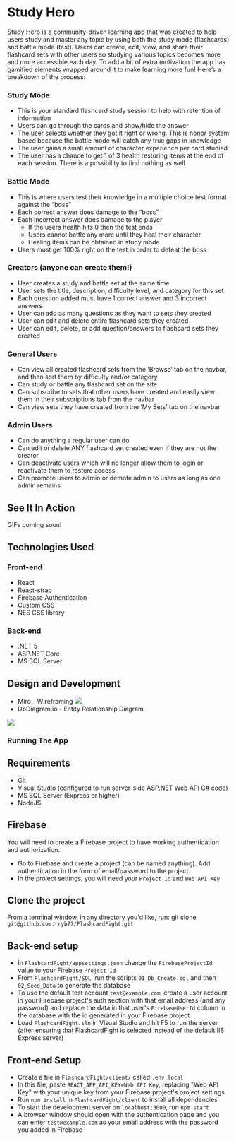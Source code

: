 # Study Hero

Study Hero is a community-driven learning app that was created to help users study and master any topic by using both the study mode (flashcards) and battle mode (test). Users can create, edit, view, and share their flashcard sets with other users so studying various topics becomes more and more accessible each day. To add a bit of extra motivation the app has gamified elements wrapped around it to make learning more fun! Here’s a breakdown of the process:

### Study Mode
* This is your standard flashcard study session to help with retention of information
* Users can go through the cards and show/hide the answer
* The user selects whether they got it right or wrong. This is honor system based because the battle mode will catch any true gaps in knowledge
* The user gains a small amount of character experience per card studied
* The user has a chance to get 1 of 3 health restoring items at the end of each session. There is a possibility to find nothing as well

### Battle Mode
* This is where users test their knowledge in a multiple choice test format against the “boss”
* Each correct answer does damage to the “boss”
* Each incorrect answer does damage to the player
	* If the users health hits 0 then the test ends
	* Users cannot battle any more until they heal their character
	* Healing items can be obtained in study mode
* Users must get 100% right on the test in order to defeat the boss

### Creators (anyone can create them!)
* User creates a study and battle set at the same time
* User sets the title, description, difficulty level, and category for this set
* Each question added must have 1 correct answer and 3 incorrect answers
* User can add as many questions as they want to sets they created
* User can edit and delete entire flashcard sets they created
* User can edit, delete, or add question/answers to flashcard sets they created

### General Users
* Can view all created flashcard sets from the ‘Browse’ tab on the navbar, and then sort them by difficulty and/or category
* Can study or battle any flashcard set on the site
* Can subscribe to sets that other users have created and easily view them in their subscriptions tab from the navbar
* Can view sets they have created from the ‘My Sets’ tab on the navbar

### Admin Users
* Can do anything a regular user can do
* Can edit or delete ANY flashcard set created even if they are not the creator
* Can deactivate users which will no longer allow them to login or reactivate them to restore access
* Can promote users to admin or demote admin to users as long as one admin remains

## See It In Action

GIFs coming soon!

## Technologies Used

### Front-end
* React
* React-strap
* Firebase Authentication
* Custom CSS
* NES CSS library

### Back-end
* .NET 5
* ASP.NET Core
* MS SQL Server

## Design and Development
* Miro - Wireframing
![](Study-HeroWireframe.png)
* DbDiagram.io - Entity Relationship Diagram

![](Study-HeroERD.png)

### Running The App

## Requirements
* Git
* Visual Studio (configured to run server-side ASP.NET Web API C# code)
* MS SQL Server (Express or higher)
* NodeJS

## Firebase

You will need to create a Firebase project to have working authentication and authorization.

* Go to Firebase and create a project (can be named anything). Add authentication in the form of email/password to the project.
* In the project settings, you will need your `Project Id` and `Web API Key`

## Clone the project
From a terminal window, in any directory you'd like, run: git clone `git@github.com:rryb77/FlashcardFight.git`

## Back-end setup
* In `FlashcardFight/appsettings.json` change the `FirebaseProjectId` value to your Firebase `Project Id`
* From `FlashcardFight/SQL`, run the scripts `01_Db_Create.sql` and then `02_Seed_Data` to generate the database
* To use the default test account `test@example.com`, create a user account in your Firebase project's auth section with that email address (and any password) and replace the data in that user's `FirebaseUserId` column in the database with the id generated in your Firebase project
* Load `FlashcardFight.sln` in Visual Studio and hit F5 to run the server (after ensuring that FlashcardFight is selected instead of the default IIS Express server)

## Front-end Setup
* Create a file in `FlashcardFight/client/` called `.env.local`
* In this file, paste `REACT_APP_API_KEY=Web API Key`, replacing "Web API Key" with your unique key from your Firebase project's project settings
* Run `npm install` in `FlashcardFight/client` to install all dependencies
* To start the development server on `localhost:3000`, run `npm start`
* A browser window should open with the authentication page and you can enter `test@example.com` as your email address with the password you added in Firebase
